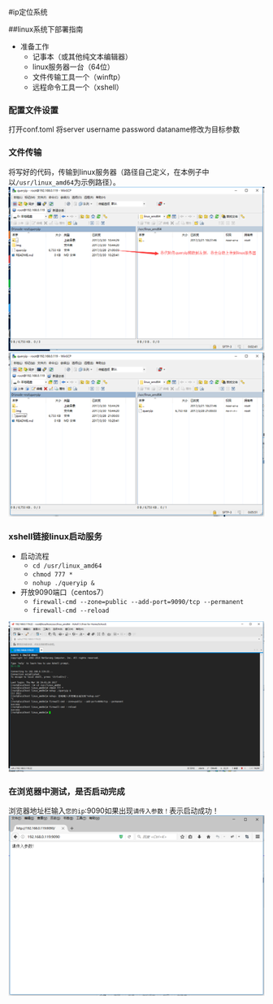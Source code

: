 #ip定位系统

##linux系统下部署指南
* 准备工作
	* 记事本（或其他纯文本编辑器）
	* linux服务器一台（64位）
	* 文件传输工具一个（winftp）
	* 远程命令工具一个（xshell）

### 配置文件设置
打开conf.toml 将server username password dataname修改为目标参数

### 文件传输
将写好的代码，传输到linux服务器（路径自己定义，在本例子中以`/usr/linux_amd64`为示例路径）。
![](img/1.png)
![](img/2.png)

### xshell链接linux启动服务
* 启动流程
	* `cd /usr/linux_amd64`
	* `chmod 777 *`
	* `nohup ./queryip &`
* 开放9090端口（centos7）
	* `firewall-cmd --zone=public --add-port=9090/tcp --permanent`
	* `firewall-cmd --reload`

![](img/3.png)
### 在浏览器中测试，是否启动完成
浏览器地址栏输入`您的ip`:9090如果出现`请传入参数！`表示启动成功！
![](img/4.png)